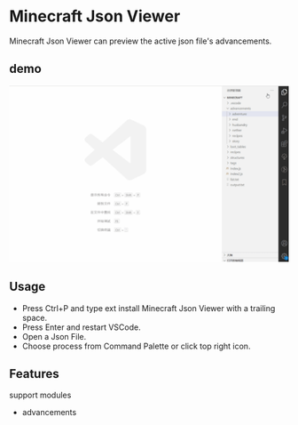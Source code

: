 # Minecraft Json Viewer
Minecraft Json Viewer can preview the active json file's advancements.

## demo
![show](./assets/show.gif)

## Usage
- Press Ctrl+P and type ext install Minecraft Json Viewer with a trailing space.
- Press Enter and restart VSCode.
- Open a Json File.
- Choose process from Command Palette or click top right icon.


## Features
support modules
- advancements
